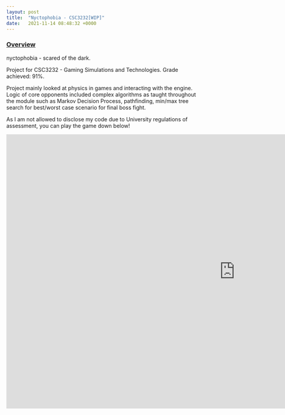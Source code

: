```yaml
---
layout: post
title:  "Nyctophobia - CSC3232[WIP]"
date:   2021-11-14 08:48:32 +0000
---
```


### <u>Overview</u>
nyctophobia - scared of the dark. 

Project for CSC3232 - Gaming Simulations and Technologies. Grade achieved: 91%.

Project mainly looked at physics in games and interacting with the engine. Logic of core opponents included complex algorithms as taught throughout the module such as Markov Decision Process, pathfinding, min/max tree search for best/worst case scenario for final boss fight.

As I am not allowed to disclose my code due to University regulations of assessment, you can play the game down below!

<center><iframe frameborder="0" src="https://itch.io/embed-upload/4940866?color=7b075e" allowfullscreen="" width="1200" height="720"><a href="https://dominykasmakarovas.itch.io/nyctophobia">Play CSC3232 Nyctophobia on itch.io</a></iframe></center>